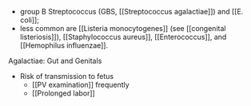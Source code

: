 - group B Streptococcus (GBS, [[Streptococcus agalactiae]]) and [[E. coli]]; 
- less common are [[Listeria monocytogenes]] (see [[congenital listeriosis]]), [[Staphylococcus aureus]], [[Enterococcus]], and [[Hemophilus influenzae]].

Agalactiae: Gut and Genitals

- Risk of transmission to fetus
	- [[PV examination]] frequently
	- [[Prolonged labor]] 

